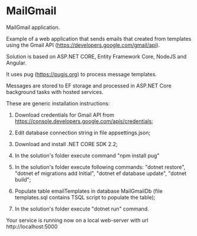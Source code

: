 # MailGmail
MailGmail application.

Example of a web application that sends emails that created from templates using the Gmail API (https://developers.google.com/gmail/api).

Solution is based on ASP.NET CORE, Entity Framework Core, NodeJS and Angular.

It uses pug (https://pugjs.org) to process message templates.

Messages are stored to EF storage and processed in ASP.NET Core background tasks with hosted services.


These are generic installation instructions:

1. Download credentials for Gmail API from https://console.developers.google.com/apis/credentials;

2. Edit database connection string in file appsettings.json;

3. Download and install .NET CORE SDK 2.2;

4. In the solution's folder execute command "npm install pug"

5. In the solution's folder execute following commands: "dotnet restore", "dotnet ef migrations add Initial", "dotnet ef database update", "dotnet build";

6. Populate table emailTemplates in database MailGmailDb (file templates.sql contains TSQL script to populate the table);

7. In the solution's folder execute "dotnet run" command.


Your service is running now on a local web-server with url http://localhost:5000
